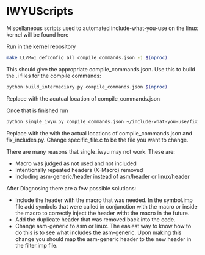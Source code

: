 # IWYUScripts
Miscellaneous scripts used to automated include-what-you-use on the linux kernel will be found here

Run in the kernel repository
```bash
make LLVM=1 defconfig all compile_commands.json -j $(nproc)
```
This should give the appropriate compile_commands.json. Use this to build the .i files for the compile commands:

```bash
python build_intermediary.py compile_commands.json $(nproc)
```

Replace with the acutual location of compile_commands.json




Once that is finished run

```bash
python single_iwyu.py compile_commands.json ~/include-what-you-use/fix_includes.py specific_file.c
```

Replace with the with the actual locations of compile_commands.json and fix_includes.py. 
Change specific_file.c to be the file you want to change.

There are many reasons that single_iwyu may not work. These are:
* Macro was judged as not used and not included
* Intentionally repeated headers (X-Macro) removed
* Including asm-generic/header instead of asm/header or linux/header

After Diagnosing there are a few possible solutions:
* Include the header with the macro that was needed. In the symbol.imp file add symbols that were called in conjunction with the macro or inside the macro to correctly inject the header witht the macro in the future.
* Add the duplicate header that was removed back into the code.
* Change asm-generic to asm or linux. The easiest way to know how to do this is to see what includes the asm-generic. Upon making this change you should map the asm-generic header to the new header in the filter.imp file. 
